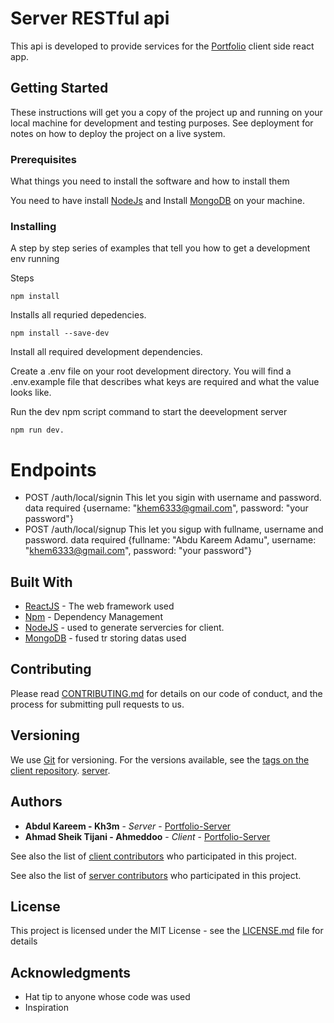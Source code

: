 # Server RESTful api 
This api is developed to provide services for the [Portfolio](https://www.github.com/kh3m/portfolio/)
client side react app.

## Getting Started

These instructions will get you a copy of the project up and running on your local machine for development and testing purposes. See deployment for notes on how to deploy the project on a live system.

### Prerequisites

What things you need to install the software and how to install them


You need to have install [NodeJs](https://www.nodejs.org/) 
and Install [MongoDB](https://www.mongodb.com) on your machine.


### Installing

A step by step series of examples that tell you how to get a development env running

Steps

```
npm install
```
Installs all requried depedencies.

```
npm install --save-dev
```
Install all required development dependencies.

Create a .env file on your root development directory.
You will find a .env.example file that describes what keys are required and what the value looks like.

Run the dev npm script command to start the deevelopment server
```
npm run dev.
```

# Endpoints
* POST /auth/local/signin 
    This let you sigin with username and password.
    data required {username: "khem6333@gmail.com", password: "your password"}
* POST /auth/local/signup
    This let you sigup with fullname, username and password.
    data required {fullname: "Abdu Kareem Adamu", username: "khem6333@gmail.com", password: "your password"}

## Built With

* [ReactJS](http://www.reactjs.org/docs/getting-started/html) - The web framework used
* [Npm](https:///) - Dependency Management
* [NodeJS](https://nodejs.org/) - used to generate servercies for client.
* [MongoDB](https://mongodb.com/) - fused tr storing datas used

## Contributing

Please read [CONTRIBUTING.md](https://www.github.com/kh3m/portfolio-client/contributor.md) for details on our code of conduct, and the process for submitting pull requests to us.

## Versioning

We use [Git](http://git.org/) for versioning. For the versions available, see the [tags on the client repository](https://github.com/ahmeddoo/portfolio/tags). 
[server](https://github.com/kh3m/portfolio-server/tags).

## Authors

* **Abdul Kareem - Kh3m** - *Server* - [Portfolio-Server](https://github.com/Kh3m)
* **Ahmad Sheik Tijani - Ahmeddoo** - *Client* - [Portfolio-Server](https://github.com/ahmeddoo)

See also the list of [client contributors](https://github.com/ahmeddoo/portfolio/contributors) who participated in this project.

See also the list of [server contributors](https://github.com/kh3m/portfolio-server/contributors) who participated in this project.

## License

This project is licensed under the MIT License - see the [LICENSE.md](LICENSE.md) file for details

## Acknowledgments

* Hat tip to anyone whose code was used
* Inspiration

